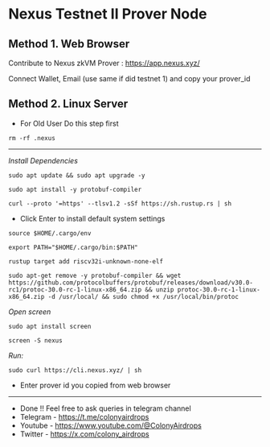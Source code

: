 # Nexus Testnet II Prover Node 

## Method 1. Web Browser
Contribute to Nexus zkVM Prover : https://app.nexus.xyz/

Connect Wallet, Email (use same if did testnet 1) and copy your prover_id

## Method 2. Linux Server
- For Old User Do this step first
```console
rm -rf .nexus
```

---
*Install Dependencies*
```console
sudo apt update && sudo apt upgrade -y
```
```console
sudo apt install -y protobuf-compiler
```
```console
curl --proto '=https' --tlsv1.2 -sSf https://sh.rustup.rs | sh
```
- Click Enter to install default system settings
```console
source $HOME/.cargo/env
```
```console
export PATH="$HOME/.cargo/bin:$PATH"
```
```console
rustup target add riscv32i-unknown-none-elf
```
```console
sudo apt-get remove -y protobuf-compiler && wget https://github.com/protocolbuffers/protobuf/releases/download/v30.0-rc1/protoc-30.0-rc-1-linux-x86_64.zip && unzip protoc-30.0-rc-1-linux-x86_64.zip -d /usr/local/ && sudo chmod +x /usr/local/bin/protoc
```


*Open screen*
```console
sudo apt install screen
```
```console
screen -S nexus
```

*Run:*
```console
sudo curl https://cli.nexus.xyz/ | sh
```
- Enter prover id you copied from web browser

---
- Done !! Feel free to ask queries in telegram channel
- Telegram - https://t.me/colonyairdrops
- Youtube - https://www.youtube.com/@ColonyAirdrops
- Twitter - https://x.com/colony_airdrops
